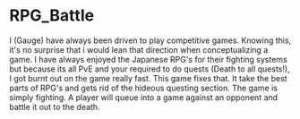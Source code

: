 RPG_Battle
==========

I (Gauge) have always been driven to play competitive games. 
Knowing this, it's no surprise that i would lean that direction when 
conceptualizing a game. I have always enjoyed the Japanese RPG's for 
their fighting systems but because its all PvE and your required to 
do quests (Death to all quests!), I got burnt out on the game really fast. 
This game fixes that. It take the best parts of RPG's and gets rid of 
the hideous questing section. The game is simply fighting. A player 
will queue into a game against an opponent and battle it out to the death.
